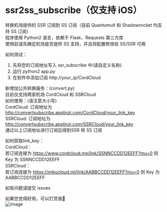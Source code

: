 # ssr2ss_subscribe（仅支持 iOS）
转换机场提供的 SSR 订阅到 SS 订阅（目前 Quantumult 和 Shadowrocket 均支持 SS 订阅）  
程序使用 Python2 语言，依赖于 Flask、Requests 第三方库  
使用前请先确定机场是否提供 SS 支持，并且将配置修改给 SS/SSR 可用
  
如何测试：  
1. 先将您的订阅地址写入 ssr_subscribe 中(请自定义名称)  
2. 运行 python2 app.py  
3. 在软件中添加订阅 http://your_ip/CordCloud  

新增加公共转换服务：(convert.py)  
目前仅支持两家机场 CordCloud 和 SSRCloud  
如何使用：(请注意大小写)  
CordCloud: 订阅地址为 http://convertsubscribe.applinzi.com/CordCloud/your_link_key  
SSRCloud: 订阅地址为 http://convertsubscribe.applinzi.com/SSRCloud/your_link_key  
通过以上订阅地址进行订阅后得到SSR 转 SS 订阅  

如何获取link_key：  
CordCloud：  
    若订阅连接为 https://www.cordcloud.me/link/SSNNCCDD12EEFF?mu=0 则 Key 为 SSNNCCDD12EEFF  
SSRCloud：  
    若订阅连接为 https://mikucloud.ml/link/AABBCCDD12EEFF?mu=0 则 Key 为 AABBCCDD12EEFF

如有问题请提交 issues 

如果您觉得好用，可以打赏我🤣  
![image](https://github.com/caydyn-skd/ssr2ss_subscribe/raw/master/0.png)
